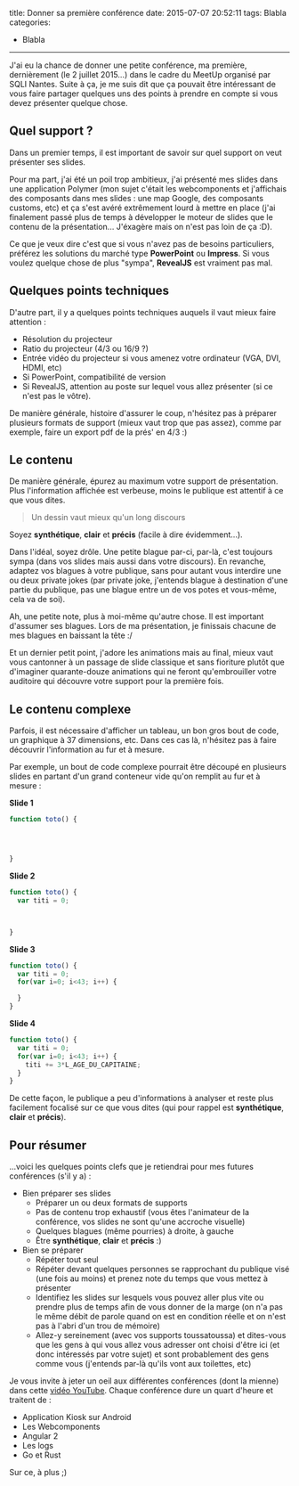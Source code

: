 title: Donner sa première conférence
date: 2015-07-07 20:52:11
tags: Blabla
categories:
- Blabla
---

J'ai eu la chance de donner une petite conférence, ma première, dernièrement (le 2 juillet 2015...) dans le cadre du MeetUp organisé par SQLI Nantes. Suite à ça, je me suis dit que ça pouvait être intéressant de vous faire partager quelques uns des points à prendre en compte si vous devez présenter quelque chose.
<!-- more -->

## Quel support ?

Dans un premier temps, il est important de savoir sur quel support on veut présenter ses slides.

Pour ma part, j'ai été un poil trop ambitieux, j'ai présenté mes slides dans une application Polymer (mon sujet c'était les webcomponents et j'affichais des composants dans mes slides : une map Google, des composants customs, etc) et ça s'est avéré extrêmement lourd à mettre en place (j'ai finalement passé plus de temps à développer le moteur de slides que le contenu de la présentation... J'éxagère mais on n'est pas loin de ça :D).

Ce que je veux dire c'est que si vous n'avez pas de besoins particuliers, préférez les solutions du marché type **PowerPoint** ou **Impress**. Si vous voulez quelque chose de plus "sympa", **RevealJS** est vraiment pas mal.

## Quelques points techniques

D'autre part, il y a quelques points techniques auquels il vaut mieux faire attention :

- Résolution du projecteur
- Ratio du projecteur (4/3 ou 16/9 ?)
- Entrée vidéo du projecteur si vous amenez votre ordinateur (VGA, DVI, HDMI, etc)
- Si PowerPoint, compatibilité de version
- Si RevealJS, attention au poste sur lequel vous allez présenter (si ce n'est pas le vôtre).

De manière générale, histoire d'assurer le coup, n'hésitez pas à préparer plusieurs formats de support (mieux vaut trop que pas assez), comme par exemple, faire un export pdf de la prés' en 4/3 :)

## Le contenu

De manière générale, épurez au maximum votre support de présentation. Plus l'information affichée est verbeuse, moins le publique est attentif à ce que vous dites.

>Un dessin vaut mieux qu'un long discours

Soyez **synthétique**, **clair** et **précis** (facile à dire évidemment...).

Dans l'idéal, soyez drôle. Une petite blague par-ci, par-là, c'est toujours sympa (dans vos slides mais aussi dans votre discours). En revanche, adaptez vos blagues à votre publique, sans pour autant vous interdire une ou deux private jokes (par private joke, j'entends blague à destination d'une partie du publique, pas une blague entre un de vos potes et vous-même, cela va de soi).

Ah, une petite note, plus à moi-même qu'autre chose. Il est important d'assumer ses blagues. Lors de ma présentation, je finissais chacune de mes blagues en baissant la tête :/

Et un dernier petit point, j'adore les animations mais au final, mieux vaut vous cantonner à un passage de slide classique et sans fioriture plutôt que d'imaginer quarante-douze animations qui ne feront qu'embrouiller votre auditoire qui découvre votre support pour la première fois.

## Le contenu complexe

Parfois, il est nécessaire d'afficher un tableau, un bon gros bout de code, un graphique à 37 dimensions, etc. Dans ces cas là, n'hésitez pas à faire découvrir l'information au fur et à mesure.

Par exemple, un bout de code complexe pourrait être découpé en plusieurs slides en partant d'un grand conteneur vide qu'on remplit au fur et à mesure :

**Slide 1**

  ```javascript
  function toto() {




  }
  ```

**Slide 2**

  ```javascript
  function toto() {
    var titi = 0;



  }
  ```

**Slide 3**

  ```javascript
  function toto() {
    var titi = 0;
    for(var i=0; i<43; i++) {

    }
  }
  ```

**Slide 4**

  ```javascript
  function toto() {
    var titi = 0;
    for(var i=0; i<43; i++) {
      titi += 3*L_AGE_DU_CAPITAINE;
    }
  }
  ```

De cette façon, le publique a peu d'informations à analyser et reste plus facilement focalisé sur ce que vous dites (qui pour rappel est **synthétique**, **clair** et **précis**).

## Pour résumer

...voici les quelques points clefs que je retiendrai pour mes futures conférences (s'il y a) :

- Bien préparer ses slides
  - Préparer un ou deux formats de supports
  - Pas de contenu trop exhaustif (vous êtes l'animateur de la conférence, vos slides ne sont qu'une accroche visuelle)
  - Quelques blagues (même pourries) à droite, à gauche
  - Être **synthétique**, **clair** et **précis** :)
- Bien se préparer
  - Répéter tout seul
  - Répéter devant quelques personnes se rapprochant du publique visé (une fois au moins) et prenez note du temps que vous mettez à présenter
  - Identifiez les slides sur lesquels vous pouvez aller plus vite ou prendre plus de temps afin de vous donner de la marge (on n'a pas le même débit de parole quand on est en condition réelle et on n'est pas à l'abri d'un trou de mémoire)
  - Allez-y sereinement (avec vos supports toussatoussa) et dites-vous que les gens à qui vous allez vous adresser ont choisi d'être ici (et donc intéressés par votre sujet) et sont probablement des gens comme vous (j'entends par-là qu'ils vont aux toilettes, etc)

Je vous invite à jeter un oeil aux différentes conférences (dont la mienne) dans cette [vidéo YouTube](https://www.youtube.com/watch?v=OKg9gIs6W0Y). Chaque conférence dure un quart d'heure et traitent de :
- Application Kiosk sur Android
- Les Webcomponents
- Angular 2
- Les logs
- Go et Rust

Sur ce, à plus ;)
